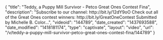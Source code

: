 {
    "title": "Teddy, a Puppy Mill Survivor - Petco Great Ones Contest Fina",
    "description": "Subscribe to our channel: http:\/\/bit.ly\/12dY9oO Check out all of the Great Ones contest winners: http:\/\/bit.ly\/GreatOneContest Submitted by Michelle B. Color...",
    "videoid": "144789",
    "date_created": "1437693588",
    "date_modified": "1418181174",
    "type": "captivate",
    "layout": "video",
    "url": "\/v\/teddy-a-puppy-mill-survivor-petco-great-ones-contest-fina\/144789"
}
